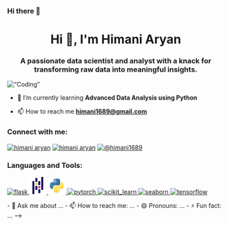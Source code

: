 ### Hi there 👋

<h1 align="center">Hi 👋, I'm Himani Aryan</h1>
<h3 align="center">A passionate data scientist and analyst with a knack for transforming raw data into meaningful insights.</h3>
<img align=“right” alt = “Coding” width = “400” src =“https://giphy.com/gifs/talk-dirty-to-me-similarweb-nerdy-SvckSy7fFviqrq8ClF”> 

- 🌱 I’m currently learning **Advanced Data Analysis using Python**

- 📫 How to reach me **himani1689@gmail.com**

<h3 align="left">Connect with me:</h3>
<p align="left">
<a href="https://linkedin.com/in/himani aryan" target="blank"><img align="center" src="https://raw.githubusercontent.com/rahuldkjain/github-profile-readme-generator/master/src/images/icons/Social/linked-in-alt.svg" alt="himani aryan" height="30" width="40" /></a>
<a href="https://www.hackerrank.com/himani aryan" target="blank"><img align="center" src="https://raw.githubusercontent.com/rahuldkjain/github-profile-readme-generator/master/src/images/icons/Social/hackerrank.svg" alt="himani aryan" height="30" width="40" /></a>
<a href="https://www.hackerearth.com/@himani1689" target="blank"><img align="center" src="https://raw.githubusercontent.com/rahuldkjain/github-profile-readme-generator/master/src/images/icons/Social/hackerearth.svg" alt="@himani1689" height="30" width="40" /></a>
</p>

<h3 align="left">Languages and Tools:</h3>
<p align="left"> <a href="https://flask.palletsprojects.com/" target="_blank" rel="noreferrer"> <img src="https://www.vectorlogo.zone/logos/pocoo_flask/pocoo_flask-icon.svg" alt="flask" width="40" height="40"/> </a> <a href="https://pandas.pydata.org/" target="_blank" rel="noreferrer"> <img src="https://raw.githubusercontent.com/devicons/devicon/2ae2a900d2f041da66e950e4d48052658d850630/icons/pandas/pandas-original.svg" alt="pandas" width="40" height="40"/> </a> <a href="https://www.python.org" target="_blank" rel="noreferrer"> <img src="https://raw.githubusercontent.com/devicons/devicon/master/icons/python/python-original.svg" alt="python" width="40" height="40"/> </a> <a href="https://pytorch.org/" target="_blank" rel="noreferrer"> <img src="https://www.vectorlogo.zone/logos/pytorch/pytorch-icon.svg" alt="pytorch" width="40" height="40"/> </a> <a href="https://scikit-learn.org/" target="_blank" rel="noreferrer"> <img src="https://upload.wikimedia.org/wikipedia/commons/0/05/Scikit_learn_logo_small.svg" alt="scikit_learn" width="40" height="40"/> </a> <a href="https://seaborn.pydata.org/" target="_blank" rel="noreferrer"> <img src="https://seaborn.pydata.org/_images/logo-mark-lightbg.svg" alt="seaborn" width="40" height="40"/> </a> <a href="https://www.tensorflow.org" target="_blank" rel="noreferrer"> <img src="https://www.vectorlogo.zone/logos/tensorflow/tensorflow-icon.svg" alt="tensorflow" width="40" height="40"/> </a> </p>
- 💬 Ask me about ...
- 📫 How to reach me: ...
- 😄 Pronouns: ...
- ⚡ Fun fact: ...
-->

